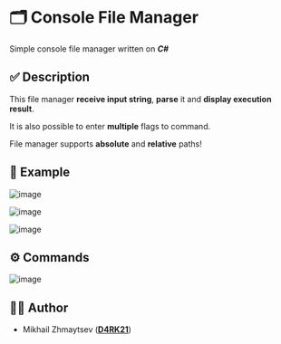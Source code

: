 # 🗂 Console File Manager

Simple console file manager written on _**C#**_

## ✅ Description

This file manager **receive input string**, **parse** it and **display execution result**.

It is also possible to enter **multiple** flags to command.

File manager supports **absolute** and **relative** paths!

## 📸 Example

![image](https://user-images.githubusercontent.com/81447820/147828864-caa90515-0c74-4c53-b439-66f44eba4136.png)

![image](https://user-images.githubusercontent.com/81447820/147828925-3dc474c6-ced5-4d8e-9f44-2f6793c11990.png)

![image](https://user-images.githubusercontent.com/81447820/147828968-4e057bce-a41b-4669-b4c3-5e1b93bc10f5.png)


##  ⚙️ Commands

![image](https://user-images.githubusercontent.com/81447820/147828819-99aef28f-a6c1-487c-adcc-c20f9c8053d3.png)


## 👨‍💻 Author
* Mikhail Zhmaytsev ([**D4RK21**](https://github.com/D4RK21))

